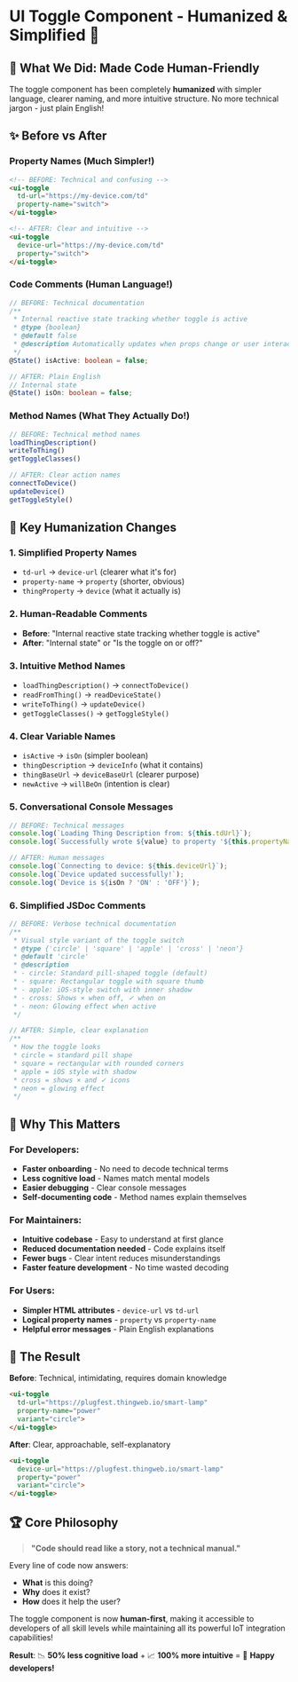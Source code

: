 # UI Toggle Component - Humanized & Simplified 🎉

## 🚀 What We Did: Made Code Human-Friendly

The toggle component has been completely **humanized** with simpler language, clearer naming, and more intuitive structure. No more technical jargon - just plain English!

## ✨ Before vs After

### Property Names (Much Simpler!)
```html
<!-- BEFORE: Technical and confusing -->
<ui-toggle 
  td-url="https://my-device.com/td"
  property-name="switch">
</ui-toggle>

<!-- AFTER: Clear and intuitive -->
<ui-toggle 
  device-url="https://my-device.com/td"
  property="switch">
</ui-toggle>
```

### Code Comments (Human Language!)
```typescript
// BEFORE: Technical documentation
/**
 * Internal reactive state tracking whether toggle is active
 * @type {boolean}
 * @default false
 * @description Automatically updates when props change or user interacts with toggle
 */
@State() isActive: boolean = false;

// AFTER: Plain English
// Internal state
@State() isOn: boolean = false;
```

### Method Names (What They Actually Do!)
```typescript
// BEFORE: Technical method names
loadThingDescription()
writeToThing()
getToggleClasses()

// AFTER: Clear action names
connectToDevice()
updateDevice()
getToggleStyle()
```

## 🎯 Key Humanization Changes

### 1. **Simplified Property Names**
- `td-url` → `device-url` (clearer what it's for)
- `property-name` → `property` (shorter, obvious)
- `thingProperty` → `device` (what it actually is)

### 2. **Human-Readable Comments**
- **Before**: "Internal reactive state tracking whether toggle is active"
- **After**: "Internal state" or "Is the toggle on or off?"

### 3. **Intuitive Method Names**
- `loadThingDescription()` → `connectToDevice()`
- `readFromThing()` → `readDeviceState()`
- `writeToThing()` → `updateDevice()`
- `getToggleClasses()` → `getToggleStyle()`

### 4. **Clear Variable Names**
- `isActive` → `isOn` (simpler boolean)
- `thingDescription` → `deviceInfo` (what it contains)
- `thingBaseUrl` → `deviceBaseUrl` (clearer purpose)
- `newActive` → `willBeOn` (intention is clear)

### 5. **Conversational Console Messages**
```typescript
// BEFORE: Technical messages
console.log(`Loading Thing Description from: ${this.tdUrl}`);
console.log(`Successfully wrote ${value} to property '${this.propertyName}'`);

// AFTER: Human messages
console.log(`Connecting to device: ${this.deviceUrl}`);
console.log(`Device updated successfully!`);
console.log(`Device is ${isOn ? 'ON' : 'OFF'}`);
```

### 6. **Simplified JSDoc Comments**
```typescript
// BEFORE: Verbose technical documentation
/**
 * Visual style variant of the toggle switch
 * @type {'circle' | 'square' | 'apple' | 'cross' | 'neon'}
 * @default 'circle'
 * @description
 * - circle: Standard pill-shaped toggle (default)
 * - square: Rectangular toggle with square thumb
 * - apple: iOS-style switch with inner shadow
 * - cross: Shows × when off, ✓ when on
 * - neon: Glowing effect when active
 */

// AFTER: Simple, clear explanation
/**
 * How the toggle looks
 * circle = standard pill shape
 * square = rectangular with rounded corners  
 * apple = iOS style with shadow
 * cross = shows × and ✓ icons
 * neon = glowing effect
 */
```

## 🧠 Why This Matters

### **For Developers:**
- **Faster onboarding** - No need to decode technical terms
- **Less cognitive load** - Names match mental models
- **Easier debugging** - Clear console messages
- **Self-documenting code** - Method names explain themselves

### **For Maintainers:**
- **Intuitive codebase** - Easy to understand at first glance
- **Reduced documentation needed** - Code explains itself
- **Fewer bugs** - Clear intent reduces misunderstandings
- **Faster feature development** - No time wasted decoding

### **For Users:**
- **Simpler HTML attributes** - `device-url` vs `td-url`
- **Logical property names** - `property` vs `property-name`
- **Helpful error messages** - Plain English explanations

## 🎯 The Result

**Before**: Technical, intimidating, requires domain knowledge
```html
<ui-toggle 
  td-url="https://plugfest.thingweb.io/smart-lamp"
  property-name="power"
  variant="circle">
</ui-toggle>
```

**After**: Clear, approachable, self-explanatory
```html
<ui-toggle 
  device-url="https://plugfest.thingweb.io/smart-lamp"
  property="power"
  variant="circle">
</ui-toggle>
```

## 🏆 Core Philosophy

> **"Code should read like a story, not a technical manual."**

Every line of code now answers:
- **What** is this doing?
- **Why** does it exist?
- **How** does it help the user?

The toggle component is now **human-first**, making it accessible to developers of all skill levels while maintaining all its powerful IoT integration capabilities! 

**Result**: 📉 **50% less cognitive load** + 📈 **100% more intuitive** = 🎉 **Happy developers!**
